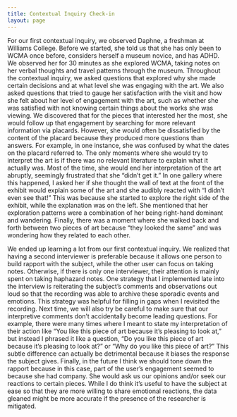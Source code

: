 ```yaml
---
title: Contextual Inquiry Check-in
layout: page
---
```


For our first contextual inquiry, we observed Daphne, a freshman at Williams College. Before we started, she told us that she has only been to WCMA once before, considers herself a museum novice, and has ADHD.  We observed her for 30 minutes as she explored WCMA, taking notes on her verbal thoughts and travel patterns through the museum. Throughout the contextual inquiry, we asked questions that explored why she made certain decisions and at what level she was engaging with the art. We also asked questions that tried to gauge her satisfaction with the visit and how she felt about her level of engagement with the art, such as whether she was satisfied with not knowing certain things about the works she was viewing. We discovered that for the pieces that interested her the most, she would follow up that engagement by searching for more relevant information via placards. However, she would often be dissatisfied by the content of the placard because they produced more questions than answers. For example, in one instance, she was confused by what the dates on the placard referred to. The only moments where she would try to interpret the art is if there was no relevant literature to explain what it actually was. Most of the time, she would end her interpretation of the art abruptly, seemingly frustrated that she “didn’t get it.” In one gallery where this happened, I asked her if she thought the wall of text at the front of the exhibit would explain some of the art and she audibly reacted with “I didn’t even see that!” This was because she started to explore the right side of the exhibit, while the explanation was on the left. She mentioned that her exploration patterns were a combination of her being right-hand dominant and wandering. Finally, there was a moment where she walked back and forth between two pieces of art because “they looked the same” and was wondering how they related to each other. 

We ended up learning a lot from our first contextual inquiry. We realized that having a second interviewer is preferable because it allows one person to build rapport with the subject, while the other user can focus on taking notes. Otherwise, if there is only one interviewer, their attention is mainly spent on taking haphazard notes.  One strategy that I implemented late into the interview is reiterating the subject’s comments and observations out loud so that the recording was able to archive these sporadic events and emotions. This strategy was helpful for filling in gaps when I revisited the recording. Next time, we will also try be careful to make sure that our interpretive comments don’t accidentally become leading questions. For example, there were many times where I meant to state my interpretation of their action like “You like this piece of art because it’s pleasing to look at,” but instead I phrased it like a question, “Do you like this piece of art because it’s pleasing to look at?” or “Why do you like this piece of art?” This subtle difference can actually be detrimental because it biases the response the subject gives. Finally, in the future I think we should tone down the rapport because in this case, part of the user’s engagement seemed to because she had company. She would ask us our opinions and/or seek our reactions to certain pieces. While I do think it’s useful to have the subject at ease so that they are more willing to share emotional reactions, the data gleaned might be more accurate if the presence of the researcher is mitigated.    
